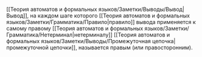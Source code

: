[[Теория автоматов и формальных языков/Заметки/Выводы/Вывод|Вывод]], на каждом шаге которого [[Теория автоматов и формальных языков/Заметки/Грамматика/Правило|правило]] вывода применяется к самому правому [[Теория автоматов и формальных языков/Заметки/Грамматика/Нетерминал|нетерминалу]] [[Теория автоматов и формальных языков/Заметки/Выводы/Промежуточная цепочка|промежуточной цепочки]], называется правым (или правосторонним).
